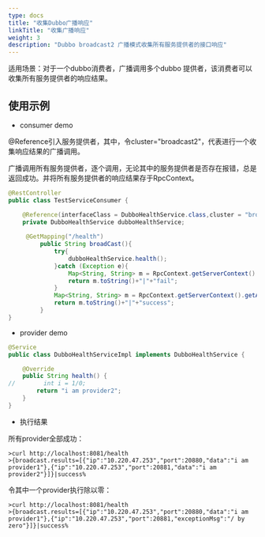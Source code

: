 ```yaml
---
type: docs
title: "收集Dubbo广播响应"
linkTitle: "收集广播响应"
weight: 3
description: "Dubbo broadcast2 广播模式收集所有服务提供者的接口响应"
---
```


适用场景：对于一个dubbo消费者，广播调用多个dubbo 提供者，该消费者可以收集所有服务提供者的响应结果。

## 使用示例

- consumer demo

@Reference引入服务提供者，其中，令cluster="broadcast2"，代表进行一个收集响应结果的广播调用。

广播调用所有服务提供者，逐个调用，无论其中的服务提供者是否存在报错，总是返回成功。并将所有服务提供者的响应结果存于RpcContext。

```java
@RestController
public class TestServiceConsumer {

    @Reference(interfaceClass = DubboHealthService.class,cluster = "broadcast2")
    private DubboHealthService dubboHealthService;
    
     @GetMapping("/health")
         public String broadCast(){
             try{
                 dubboHealthService.health();
             }catch (Exception e){
                 Map<String, String> m = RpcContext.getServerContext().getAttachments();
                 return m.toString()+"|"+"fail";
             }
             Map<String, String> m = RpcContext.getServerContext().getAttachments();
             return m.toString()+"|"+"success";
         }
}
```

- provider demo

```java
@Service
public class DubboHealthServiceImpl implements DubboHealthService {

    @Override
    public String health() {
//        int i = 1/0;
        return "i am provider2";
    }
}
```

- 执行结果

所有provider全部成功：

```
>curl http://localhost:8081/health
>{broadcast.results=[{"ip":"10.220.47.253","port":20880,"data":"i am provider1"},{"ip":"10.220.47.253","port":20881,"data":"i am provider2"}]}|success%  
```

令其中一个provider执行除以零：

```
>curl http://localhost:8081/health
>{broadcast.results=[{"ip":"10.220.47.253","port":20880,"data":"i am provider1"},{"ip":"10.220.47.253","port":20881,"exceptionMsg":"/ by zero"}]}|success%     
```